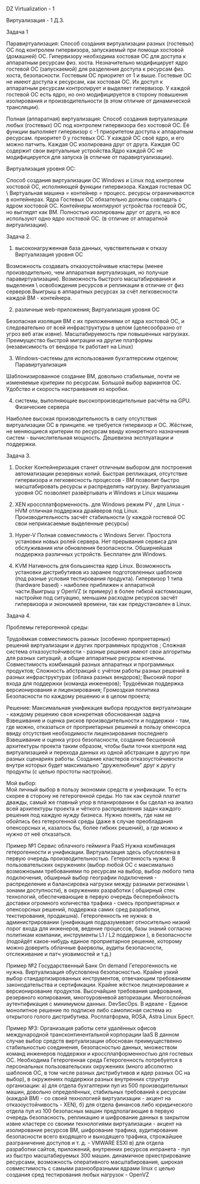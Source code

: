 
DZ  Virtualization  - 1


Виртуализация  - 1 Д.З.

Задача 1

Паравиртуализация:
Способ создания виртуализации разных (гостевых) ОС под контролем гипервизора, запускаемый при помощи хостовой (домашней) ОС. Гипервизору необходима хостовая ОС для доступа к аппаратным ресурсам физ. хоста.
Незначительно модифицирует ядро гостевой ОС (запускаемой)  для разделения доступа к ресурсам физ. хоста, безопасности. 
Гостевым ОС приоритет от 1 и выше. Гостевые ОС не имеют доступа к ресурсам, как хостовая ОС. Их доступ к аппаратным ресурсам контролирует и выделяет гипервизор. У каждой гостевой ОС есть ядро, но оно модифицируется в сторону повышения изолирования и  производительности (в этом отличие от динамической трансляции).


Полная (аппаратная) виртуализация:
Способ создания виртуализации любых (гостевых) ОС под контролем гипервизора без хостовой  ОС. 
Ёё функции выполняет гипервизор с -1 приоритетом доступа к аппаратным ресурсам. 
приоритет 0 у гостевых ОС. 
У каждой ОС своё ядро, и его можно патчить. Каждая ОС изолирована друг от друга.
Каждая ОС содержит свои виртуальные устройства.Ядро каждой ОС не модифицируется для запуска (в отличие от паравиртуализации).

Виртуализация уровня ОС:

Способ создания виртуализации ОС Windows и Linux под контролем хостовой ОС, исполняющей функции гипервизора. Каждая гостевая ОС \ Виртуальная машина = контейнер = процесс. ресурсы ограничиваются в контейнерах. Ядра Гостевых ОС обязательно должны совпадать с ядром хостовой ОС. 
Контейнеры монтируют устройства гостевой ОС, но выглядят как ВМ. 
Полностью изолированы друг от друга, но все используют одно ядро хостовой ОС. (в отличие от аппаратной виртуализации).

 
Задача 2.

1. высоконагруженная база данных, чувствительная к отказу
Виртуализация уровня ОС

Возможность создавать отказоустойчивые кластеры (менее производительно, чем аппаратная виртуализация, но получше паравиртуализации). Возможность быстрого масштабирования и выделения  \ освобождения ресурсов и репликации в отличие от физ серверов.Выигрыш в аппаратных ресурсах  за счёт легковесности каждой ВМ - контейнера.


2. различные web-приложения;
Виртуализация уровня ОС

Безопасная изоляция ВМ с их приложениями от ядра хостовой ОС, и следовательно от всей  инфраструктуры в целом (целесообразно от угроз веб атак извне). Масштабируемость при повышенных нагрузках.
Преимущество быстрой миграции на другие платформы (независимость от вендора тк работает на Linux)

3. Windows-системы для использования бухгалтерским отделом;
Паравиртуализация 

Шаблонизированное создание ВМ, довольно стабильные, почти не изменяемые критерии по ресурсам. 
Большой выбор вариантов ОС. Удобство и скорость настраивания из коробки. 


4. системы, выполняющие высокопроизводительные расчёты на GPU.
Физические сервера

Наиболее высокая производительность в силу отсутствия виртуализации ОС в принципе. не требуется гипервизор и ОС. Жёсткие, не меняющиеся критерии по ресурсам ввиду конкретного назначения систем - вычислительная мощность. Дешевизна эксплуатации и поддержки.


Задача 3. 

1. Docker
Контейнеризация станет отличным выбором для построения автоматизации резервных копий. Быстрая репликация, отсутствие гипервизора и легковесность процессов - ВМ позволит быстро масштабировать ресурсы и распределять нагрузку. Виртуализация уровня ОС позволяет развёртывать и Windows и Linux машины

2. XEN
кроссплатформенность. для Windows режим PV , для Linux  - HVM 
отличная поддержка драйверов под Linux. Производительность засчёт стабильности (у каждой гостевой ОС свои неприкасаемые выделенные ресурсы)

3. Hyper-V
Полная совместимость с  Windows Server. Простота установки новых ролей сервера. Нет прерывания сервиса для обслуживания или обновления безопасности. Обширнейшая поддержка различных устройств. Бесплатен для Windows.

4. KVM
Нативность для большинства ядер Linux. Возможность установки дистрибутивов из заранее подготовленных шаблонов (под разные условия тестирования продукта). Гипервизор 1 типа (hardware based) - наиболее приближен к аппаратной части.Выигрыш у OpenVZ (к примеру) в более гибкой кастомизации, настройке под ситуацию, меньшим расходом ресурсов засчёт гипервизора и экономией времени, так как предустановлен в Linux.


Задача 4.

Проблемы гетерогенной среды:

Трудоёмкая совместимость разных (особенно проприетарных) решений виртуализации и других программных продуктов ;
Сложная система отказоустойчивости - разные решения имеют свои алгоритмы для разных ситуаций, а общие аппаратные ресурсы конечны.
Совместимость  комбинаций разных аппаратных и программных продуктов;
Сложность абстракций с учётом работы разных решений в разных инфраструктурах (облака разных вендоров);
Высокий порог входа для поддержки (команда инженеров);
Трудоёмкая поддержка версионирования и лицензирования;
Громоздкая политика Безопасности по каждому решению и в целом проекта;


Решение:
Максимальная унификация выбора продуктов виртуализации  - каждому решению своя конкретная обоснованная задача
Взвешивание и оценка рисков производительности и поддержки - там, где можно, отказаться от проприетарных решений в пользу опенсорса ввиду отсутствия необходимости лицензирования последнего
Взвешивание и оценка угроз безопасности, создание бесшовной архитектуры проекта таким образом, чтобы были точки контроля над виртуализацией и перехода данных из одной абстракции в другую при разных сценариях работы.
Создание кластеров отказоустойчивости внутри которых будет максимально "дружелюбные" друг к другу  продукты (с целью простоты настройки).
 

Мой выбор:  
 Мой личный выбор в пользу экономии средств и унификации. То есть скорее в сторону не гетерогенной среды. Но так как скупой платит дважды, самый же главный упор в планировании я бы сделал на анализ всей архитектуры проекта и чёткого распределения задач каждого решения под каждую нужду бизнеса. Нужно понять, где нам не обойтись без гетерогенной среды (даже в случае преобладания опенсорсных и, казалось бы, более гибких решений), а где можно и нужно от неё отказаться.

Пример №1
Сервис облачного гейминга
PaaS
Нужна комбинация гетерогенности и унификации.
Виртуализация здесь обусловлена в первую очередь производительностью. 
Гетерогенность нужна: В пользовательских окружениях (выбор любой ОС с максимально возможноыми требованиями по ресурсам на выбор, выбор любого типа подключения, обширный выбор географии подключения - распределение и балансировка нагрузки между разными регионами \ зонами доступности), в окружениях разработки ( обширный стек технологий, обеспечивающие в первую очередь бесперебойность доставки огромного количества трафика  - смесь проприетарных и опенсорсных решений, поддержка самих сред разработки, текстирования, продакшна).
Гетерогенность не нужна: в администрировании (унификация подразумевает относительно низкий порог входа  для инженеров, ведение процессов, базы знаний согласно политикам компании, инструменты L1 / L2 поддержки ), в безопасности (подойдёт какое-нибудь единое проприетарное решение, которому можно доверить облачные фаерволы, аудиты безопасности, отслеживание и патч уязвимостей и т.д.)


Пример №2
Государственный Банк
On demand 
Гетерогенность не нужна.
Виртуализация обусловлена безопасностью.
Крайне узкий выбор стандартизированных инструментов, отвечающим требованиям законодательства и сертификации. Крайне жёсткое лицензирование и версионирование продуктов. Высочайшие требования шифрования, резервного копирования, многоуровневой авторизации.
Многослойная аутентификация с минимумом данных. DevSecOps. В идеале - Единое монолитное решение по подписке либо самописная система из открытого голого дистрибутива. Росплатформа, ROSA, Astra Linux Брест.



Пример №3:
Организация работы сети удалённых офисов международной трансконтинентальной корпорации
IaaS
В данном случае выбор средств виртуализации обоснован преимущественно стабильностью соединения, безопасностью данных, множеством команд инженеров поддержки и кроссплатформенностью для гостевых ОС.
Необходима Гетерогенная среда
Гетерогенность потребуется в персональных пользовательских окружениях (много абсолютно шаблонов ОС, в том числе разных дистрибутивов и ядер разных ОС  на выбор), в окружениях поддержки разных внутренних структур организации: а) для отдела бухгалтерии пул из 500 производительных машин, довольно определённых, стабильных требований к ресурсам (каждой ВМ) - со своей технологией виртуализации - акцент на отказоустойчивость - XEN), б) для отдела финансов либо юридического отдела  пул из 100 безопасных машин предполагающие в первую очередь безопасность, репликацию и шифрование данных в закрытом извне кластере со своими технологиями виртуализации - акцент на изолирование ресурсов ВМ, шифрование трафика, аудитирование безопасности всего входящего и выходящего трафика, строжайшее  разграничение доступов  и т. д. - VMWARE ESXI в) для отдела разработки сайтов, приложений, внутренних ресурсов интранета -  пул из  быстро масштабируемых 300 машин. динамичное оркестрирование ресурсами, возможность оперативного масштабирования, широкая совместимость с самыми разнообразными ядрами linux с целью создания сред тестирования любых нагрузок - OpenVZ




